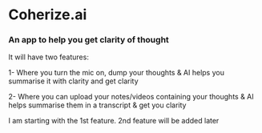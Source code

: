 # Coherize.ai

### An app to help you get clarity of thought

It will have two features:

1- Where you turn the mic on, dump your thoughts & AI helps you summarise it with clarity and get clarity

2- Where you can upload your notes/videos containing your thoughts & AI helps summarise them in a transcript & get you clarity

I am starting with the 1st feature. 2nd feature will be added later